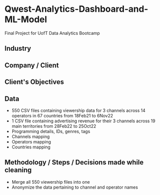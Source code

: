 # Qwest-Analytics-Dashboard-and-ML-Model
Final Project for UofT Data Analytics Bootcamp

## Industry


## Company / Client


## Client's Objectives


## Data
- 550 CSV files containing viewership data for 3 channels across 14 operators in 67 countries from 18Feb21 to 6Nov22
- 1 CSV file containing advertising revenue for their 3 channels across 19 main territories from 28Feb22 to 25Oct22
- Programming details, IDs, genres, tags
- Channels mapping
- Operators mapping
- Countries mapping

## Methodology / Steps / Decisions made while cleaning
- Merge all 550 viewership files into one
- Anonymize the data pertaining to channel and operator names

